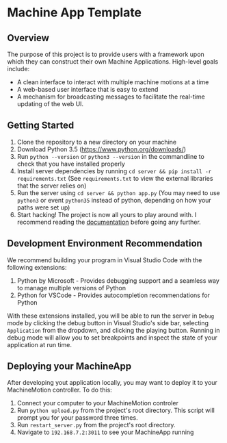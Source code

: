 # Machine App Template

## Overview
The purpose of this project is to provide users with a framework upon which they can construct their own Machine Applications. High-level goals include:
- A clean interface to interact with multiple machine motions at a time
- A web-based user interface that is easy to extend
- A mechanism for broadcasting messages to facilitate the real-time updating of the web UI.

## Getting Started
1. Clone the repository to a new directory on your machine
2. Download Python 3.5 (https://www.python.org/downloads/)
3. Run `python --version` or `python3 --version` in the commandline to check that you have installed properly
4. Install server dependencies by running `cd server && pip install -r requirements.txt` (See `requirements.txt` to view the external libraries that the server relies on)
5. Run the server using `cd server && python app.py` (You may need to use `python3` or event `python35` instead of python, depending on how your paths were set up)
6. Start hacking! The project is now all yours to play around with. I recommend reading the [documentation](./docs/getting_started.md) before going any further.


## Development Environment Recommendation
We recommend building your program in Visual Studio Code with the following extensions:
1. Python by Microsoft - Provides debugging support and a seamless way to manage multiple versions of Python
2. Python for VSCode - Provides autocompletion recommendations for Python

With these extensions installed, you will be able to run the server in `Debug` mode by clicking the debug button in Visual Studio's side bar, selecting `Application` from the dropdown, and clicking the playing button. Running in debug mode will allow you to set breakpoints and inspect the state of your application at run time.

## Deploying your MachineApp
After developing yout application locally, you may want to deploy it to your MachineMotion controller. To do this:
1. Connect your computer to your MachineMotion controler
2. Run `python upload.py` from the project's root directory. This script will prompt you for your password three times.
3. Run `restart_server.py` from the project's root directory.
4. Navigate to `192.168.7.2:3011` to see your MachineApp running